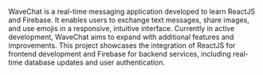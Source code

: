 WaveChat is a real-time messaging application developed to learn ReactJS and Firebase. It enables users to exchange text messages, share images, and use emojis in a responsive, intuitive interface. Currently in active development, WaveChat aims to expand with additional features and improvements. This project showcases the integration of ReactJS for frontend development and Firebase for backend services, including real-time database updates and user authentication.


